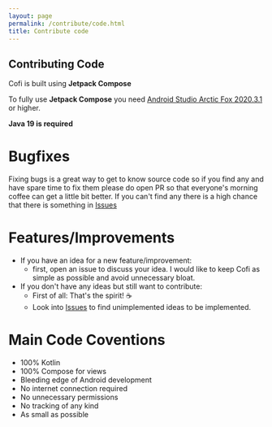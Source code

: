 ```yaml
---
layout: page
permalink: /contribute/code.html
title: Contribute code
---
```

## Contributing Code

Cofi is built using **Jetpack Compose**

To fully use **Jetpack Compose** you need [Android Studio Arctic Fox 2020.3.1](https://developer.android.com/studio/preview/features#2020.3.1) or higher.

 **Java 19 is required**

# Bugfixes

Fixing bugs is a great way to get to know source code so if you find any and have spare time to fix them please do open PR so that everyone's morning coffee can get a little bit better. If you can't find any there is a high chance that there is something in [Issues](https://github.com/rozPierog/Cofi/labels/bug)

# Features/Improvements

- If you have an idea for a new feature/improvement:
   - first, open an issue to discuss your idea. I would like to keep Cofi as simple as possible and avoid unnecessary bloat.
- If you don't have any ideas but still want to contribute:
   - First of all: That's the spirit! ☕
   - Look into [Issues](https://github.com/rozPierog/Cofi/issues?q=is%3Aissue+is%3Aopen+label%3Aenhancement) to find unimplemented ideas to be implemented.

# Main Code Coventions

- 100% Kotlin
- 100% Compose for views
- Bleeding edge of Android development
- No internet connection required
- No unnecessary permissions
- No tracking of any kind
- As small as possible
